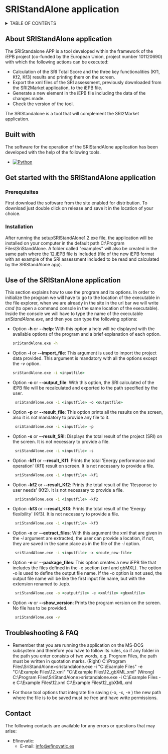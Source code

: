 # SRIStandAlone application
<!-- TABLA DE CONTENIDOS -->
<details>
  <summary>TABLE OF CONTENTS</summary>
  <ol>
    <li>
      <a href="#About-SRIStandAlone-application">About SRIStandAlone application</a>
      <ul>
        <li><a href="#Built-with">Built with</a></li>
      </ul>
    </li>
    <li>
      <a href="#Get-started-with-the-SRIStandAlone-application">Get started with the SRIStandAlone application</a>
      <ul>
        <li><a href="#Prerequisites">Prerequisites</a></li>
        <li><a href="#Installation">Installation</a></li>
      </ul>
    </li>
    <li><a href="#Use-of-the-SRIStanAlone-application">Use of the SRIStanAlone application</a></li>
    <li><a href="#Troubleshooting-&-FAQ">Troubleshooting & FAQ</a></li>
    <li><a href="#contributions">Contributions</a></li>
    <li><a href="#Licence">Licence</a></li>
    <li><a href="#Contact">Contact</a></li>
  </ol>
</details>

<!-- SOBRE LA SRIStandAlone APP-->
## About SRIStandAlone application
The SRIStandalone APP is a tool developed within the framework of the iEPB project (co-funded by the European Union, project number 101120690) with which the following actions can be executed: 
  <ul>
    <li>Calculation of the SRI Total Score and the three key functionalities (Kf1, Kf2, Kf3) results and printing them on the screen.</li> 
    <li>Export the xml files of the SRI assessment, previously downloaded from the SRI2Market application, to the iEPB file.</li> 
    <li>Generate a new element in the iEPB file including the data of the changes made.</li>
    <li>Check the version of the tool.</li>
  </ul>
The SRIStandalone is a tool that will complement the SRI2Market application.

<!-- PROGRAMAS UTILIZADOS -->
## Built with
The software for the operation of the SRIStandAlone application has been developed with the help of the following tools.
* [![Python][Python.py]][Python-url]

<!-- PRIMEROS PASOS PARA LA UTILIZACIÓN DEL SRIStandAlone -->
## Get started with the SRIStandAlone application
### Prerequisites
First download the software from the site enabled for distribution. To download just double click on release and save it in the location of your choice.
### Installation
After running the setupSRIStandAlone1.2.exe file, the application will be installed on your computer in the default path C:\Program Files\SriStandAlone. A folder called "examples" will also be created in the same path where the 12.iEPB file is included (file of the new iEPB format with an example of the SRI assessment included to be read and calculated by the SRIStandAlone app).

<!-- USO DEL SRIStandAlone -->
## Use of the SRIStanAlone application
This section explains how to use the program and its options. 
In order to initialize the program we will have to go to the location of the executable in the file explorer, 
when we are already in the site in the url bar we will write <i>cmd</i> (to open a command console in the same location of the executable).
Inside the console we will have to type the name of the executable <i>sriStandAlone.exe</i>, and then you can type the following options:
* Option <b>-h</b> or <b>--help</b>: With this option a help will be displayed with the available options of the program and a brief explanation of each option.
   ```cmd
   sriStandAlone.exe -h
   ```
* Option <b>-i</b> or <b>--import_file</b>: This argument is used to import the project data provided. This argument is mandatory with all the options except the <i>-v</i> option.
   ```cmd
   sriStandAlone.exe -i <inputfile>
   ```
* Option <b>-o</b> or <b>--output_file</b>: With this option, the SRI calculated of the iEPB file will be recalculated and exported to the path specified by the user.
  ```cmd
   sriStandAlone.exe -i <inputfile> -o <outputfile>
   ```
* Option <b>-p</b> or <b>--result_file</b>: This option prints all the results on the screen, also it is not mandatory to provide any file to it.
  ```cmd
   sriStandAlone.exe -i <inputfile> -p
   ```
* Option <b>-s</b> or <b>--result_SRI</b>: Displays the total result of the project (SRI) on the screen. It is not necessary to provide a file.
  ```cmd
   sriStandAlone.exe -i <inputfile> -s
   ```
* Option <b>-kf1</b> or <b>--result_Kf1</b>: Prints the total 'Energy performance and operation' (Kf1) result on screen. It is not necessary to provide a file.
  ```cmd
   sriStandAlone.exe -i <inputfile> -kf1
   ```
* Option <b>-kf2</b> or <b>--result_Kf2</b>: Prints the total result of the 'Response to user needs' (Kf2). It is not necessary to provide a file.
  ```cmd
   sriStandAlone.exe -i <inputfile> -kf2
   ```
* Option <b>-kf3</b> or <b>--result_Kf3</b>: Prints the total result of the 'Energy flexibility' (Kf3). It is not necessary to provide a file.
  ```cmd
   sriStandAlone.exe -i <inputfile> -kf3
   ```
* Option <b>-x</b> or <b>--extract_files</b>: With this argument the xml that are given in the <i>-i</i> argument are extracted, the user can provide a location, if not, they are saved in the same place as in the file of the <i>-i</i> option.
  ```cmd
   sriStandAlone.exe -i <inputfile> -x <route_new-file>
   ```
* Option <b>-e</b> or <b>--package_files</b>: This option creates a new iEPB file that includes the files defined in the -e section (xml and gbMXL). The option -o is used to define the output file name. If the -o option is not used, the output file name will be like the first input file name, but with the extension renamed to .iepb.
  ```cmd
   sriStandAlone.exe -o <outputfile> -e <xmlfile> <gbxmlfile>
   ```
* Option <b>-v</b> or <b>--show_version</b>: Prints the program version on the screen. No file has to be provided.
  ```cmd
   sriStandAlone.exe -v
   ```
<!-- Solución de problemas y FAQ del SRIStandAlone -->
## Troubleshooting & FAQ
* Remember that you are running the application on the MS-DOS subsystem and therefore you have to follow its rules, so if any folder in the path you enter consists of two words, e.g. Program Files, the path must be written in quotation marks.
    (Right) C:\Program Files\SriStandAlone>sristandalone.exe -i "C:\Example Files" -e "C:\Example Files\12.xml" "C:\Example Files\12_gbXML.xml” 
    (Wrong) C:\Program Files\SriStandAlone>sristandalone.exe -i C:\Example Files -e C:\Example Files\12.xml C:\Example Files\12_gbXML.xml 

* For those tool options that integrate file saving (-o, -x, -e ) the new path where the file is to be saved must be free and have write permissions.

<!-- Contacto -->
## Contact
The following contacts are available for any errors or questions that may arise:
* Efinovatic:
  - E-mail: info@efinovatic.es
  <!-- - Email: info@cener.com -->


<!-- REFERENCIA A LAS URLS E IMAGENES -->
<!-- https://www.markdownguide.org/basic-syntax/#reference-style-links -->
[Python.py]: https://img.shields.io/badge/python-000000?style=for-the-badge&logo=pypi&logoColor=white
[Python-url]: https://www.python.org/downloads/



